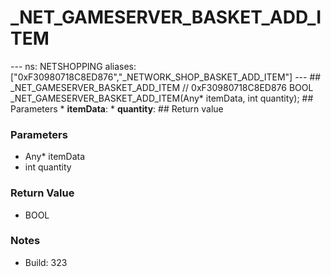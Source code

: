 # _NET_GAMESERVER_BASKET_ADD_ITEM

--- ns: NETSHOPPING aliases: ["0xF30980718C8ED876","_NETWORK_SHOP_BASKET_ADD_ITEM"] --- ## _NET_GAMESERVER_BASKET_ADD_ITEM  // 0xF30980718C8ED876 BOOL _NET_GAMESERVER_BASKET_ADD_ITEM(Any* itemData, int quantity);  ## Parameters * **itemData**: * **quantity**:  ## Return value

### Parameters
* Any* itemData
* int quantity

### Return Value
* BOOL

### Notes
* Build: 323

